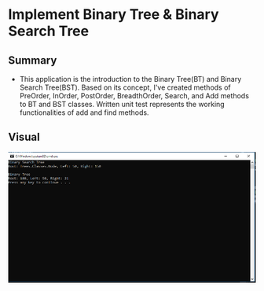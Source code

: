 # Implement Binary Tree & Binary Search Tree

## Summary
- This application is the introduction to the Binary Tree(BT) and Binary Search Tree(BST). Based on its concept, I've created methods of PreOrder, InOrder, PostOrder, BreadthOrder, Search, and Add methods to BT and BST classes. Written unit test represents the working functionalities of add and find methods.

## Visual
![BTS and BT ScreenShot](../../assets/TreesScreenShot.PNG)